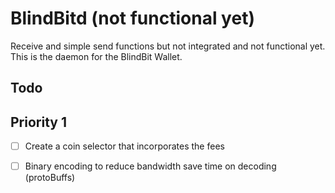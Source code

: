 # BlindBitd (not functional yet)

Receive and simple send functions but not integrated and not functional yet.
This is the daemon for the BlindBit Wallet.

## Todo 

## Priority 1
- [ ] Create a coin selector that incorporates the fees
- [ ] Binary encoding to reduce bandwidth save time on decoding (protoBuffs)

